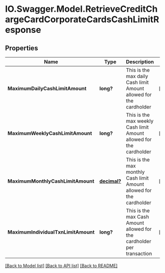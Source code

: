 # IO.Swagger.Model.RetrieveCreditChargeCardCorporateCardsCashLimitResponse
## Properties

Name | Type | Description | Notes
------------ | ------------- | ------------- | -------------
**MaximumDailyCashLimitAmount** | **long?** | This is the max daily Cash limit Amount allowed for the cardholder | [optional] 
**MaximumWeeklyCashLimitAmount** | **long?** | This is the max weekly Cash limit Amount allowed for the cardholder | [optional] 
**MaximumMonthlyCashLimitAmount** | [**decimal?**](BigDecimal.md) | This is the max monthly Cash limit Amount allowed for the cardholder | [optional] 
**MaximumIndividualTxnLimitAmount** | **long?** | This is the max Cash Amount allowed for the cardholder per transaction | [optional] 

[[Back to Model list]](../README.md#documentation-for-models) [[Back to API list]](../README.md#documentation-for-api-endpoints) [[Back to README]](../README.md)

